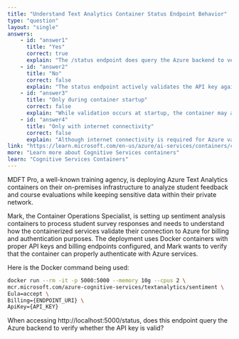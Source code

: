 ```yaml
---
title: "Understand Text Analytics Container Status Endpoint Behavior"
type: "question"
layout: "single"
answers:
    - id: "answer1"
      title: "Yes"
      correct: true
      explain: "The /status endpoint does query the Azure backend to verify the validity of the API key and billing configuration when the container starts and periodically during operation."
    - id: "answer2"
      title: "No"
      correct: false
      explain: "The status endpoint actively validates the API key against the Azure service to ensure proper authentication and billing tracking for the containerized service."
    - id: "answer3"
      title: "Only during container startup"
      correct: false
      explain: "While validation occurs at startup, the container may also periodically check the API key validity during operation through the status endpoint."
    - id: "answer4"
      title: "Only with internet connectivity"
      correct: false
      explain: "Although internet connectivity is required for Azure validation, the question asks specifically about the status endpoint behavior, which does verify API key validity."
link: "https://learn.microsoft.com/en-us/azure/ai-services/containers/container-faq"
more: "Learn more about Cognitive Services containers"
learn: "Cognitive Services Containers"
---
```


MDFT Pro, a well-known training agency, is deploying Azure Text Analytics containers on their on-premises infrastructure to analyze student feedback and course evaluations while keeping sensitive data within their private network. 

Mark, the Container Operations Specialist, is setting up sentiment analysis containers to process student survey responses and needs to understand how the containerized services validate their connection to Azure for billing and authentication purposes. The deployment uses Docker containers with proper API keys and billing endpoints configured, and Mark wants to verify that the container can properly authenticate with Azure services.

Here is the Docker command being used:

```bash
docker run --rm -it -p 5000:5000 --memory 10g --cpus 2 \
mcr.microsoft.com/azure-cognitive-services/textanalytics/sentiment \
Eula=accept \
Billing={ENDPOINT_URI} \
ApiKey={API_KEY}
```

When accessing http://localhost:5000/status, does this endpoint query the Azure backend to verify whether the API key is valid?
